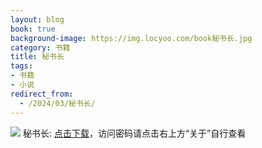 ```yaml
---
layout: blog
book: true
background-image: https://img.locyoo.com/book秘书长.jpg
category: 书籍
title: 秘书长
tags:
- 书籍
- 小说
redirect_from:
  - /2024/03/秘书长/
---
```

![](https://img.locyoo.com/book秘书长.jpg)
秘书长: <a name = "ref1" href="https://url18.ctfile.com/f/50983618-1380724768-0b3ab4?p=3619">点击下载</a>，访问密码请点击右上方“关于”自行查看